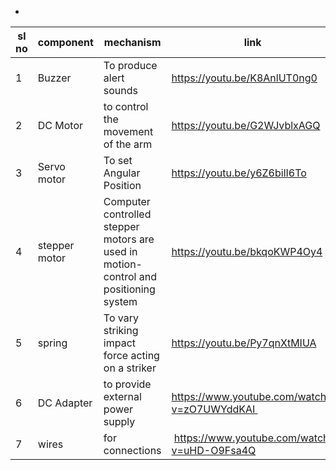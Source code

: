 * <html>
<body>

sl no | component | mechanism | link
-- | -- | -- | --
1 | Buzzer | To produce alert sounds | https://youtu.be/K8AnlUT0ng0
2 | DC Motor | to control the movement of the arm | https://youtu.be/G2WJvblxAGQ
3 | Servo motor | To set Angular Position | https://youtu.be/y6Z6bilI6To
4 | stepper motor | Computer controlled stepper motors are used in motion-control and positioning system | https://youtu.be/bkqoKWP4Oy4
5 | spring | To vary striking impact force acting on a striker | https://youtu.be/Py7qnXtMIUA
6 | DC Adapter | to provide external power supply | https://www.youtube.com/watch?v=zO7UWYddKAI 
7 | wires | for connections |  https://www.youtube.com/watch?v=uHD-O9Fsa4Q

